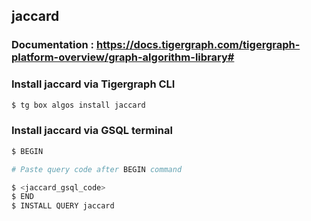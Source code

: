 ## jaccard
### Documentation : https://docs.tigergraph.com/tigergraph-platform-overview/graph-algorithm-library#
### Install jaccard via Tigergraph CLI
```bash
$ tg box algos install jaccard
```
### Install jaccard via GSQL terminal
```bash
$ BEGIN 

# Paste query code after BEGIN command

$ <jaccard_gsql_code>
$ END 
$ INSTALL QUERY jaccard
```